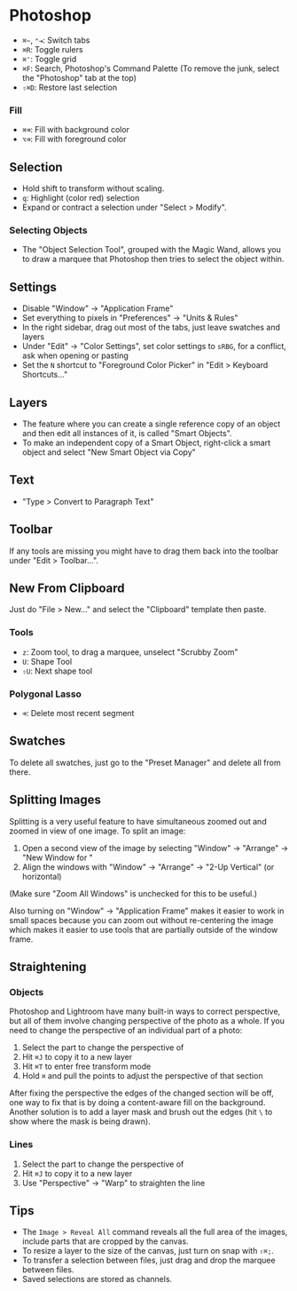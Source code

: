 # Photoshop

- `⌘~`, `⌃⇥`: Switch tabs
- `⌘R`: Toggle rulers
- `⌘'`: Toggle grid
- `⌘F`: Search, Photoshop's Command Palette (To remove the junk, select the "Photoshop" tab at the top)
- `⇧⌘D`: Restore last selection

### Fill

- `⌘⌫`: Fill with background color
- `⌥⌫`: Fill with foreground color

## Selection

- Hold shift to transform without scaling.
- `q`: Highlight (color red) selection
- Expand or contract a selection under "Select > Modify".

### Selecting Objects

- The "Object Selection Tool", grouped with the Magic Wand, allows you to draw a marquee that Photoshop then tries to select the object within.

## Settings

- Disable "Window" -> "Application Frame"
- Set everything to pixels in "Preferences" -> "Units & Rules"
- In the right sidebar, drag out most of the tabs, just leave swatches and layers
- Under "Edit" -> "Color Settings", set color settings to `sRBG`, for a conflict, ask when opening or pasting
- Set the `N` shortcut to "Foreground Color Picker" in "Edit > Keyboard Shortcuts..."

## Layers

- The feature where you can create a single reference copy of an object and then edit all instances of it, is called "Smart Objects".
- To make an independent copy of a Smart Object, right-click a smart object and select "New Smart Object via Copy"

## Text

- "Type > Convert to Paragraph Text"

## Toolbar

If any tools are missing you might have to drag them back into the toolbar under "Edit > Toolbar...".

## New From Clipboard

Just do "File > New..." and select the "Clipboard" template then paste.

### Tools

- `z`: Zoom tool, to drag a marquee, unselect "Scrubby Zoom"
- `U`: Shape Tool
- `⇧U`: Next shape tool

### Polygonal Lasso

- `⌫`: Delete most recent segment

## Swatches

To delete all swatches, just go to the "Preset Manager" and delete all from there.

## Splitting Images

Splitting is a very useful feature to have simultaneous zoomed out and zoomed in view of one image. To split an image:

1. Open a second view of the image by selecting "Window" -> "Arrange" -> "New Window for <filename>"
2. Align the windows with "Window" -> "Arrange" -> "2-Up Vertical" (or horizontal)

(Make sure "Zoom All Windows" is unchecked for this to be useful.)

Also turning on "Window" -> "Application Frame" makes it easier to work in small spaces because you can zoom out without re-centering the image which makes it easier to use tools that are partially outside of the window frame.

## Straightening

### Objects

Photoshop and Lightroom have many built-in ways to correct perspective, but all of them involve changing perspective of the photo as a whole. If you need to change the perspective of an individual part of a photo:

1. Select the part to change the perspective of
2. Hit `⌘J` to copy it to a new layer
3. Hit `⌘T` to enter free transform mode
4. Hold `⌘` and pull the points to adjust the perspective of that section

After fixing the perspective the edges of the changed section will be off, one way to fix that is by doing a content-aware fill on the background. Another solution is to add a layer mask and brush out the edges (hit `\` to show where the mask is being drawn).

### Lines

1. Select the part to change the perspective of
2. Hit `⌘J` to copy it to a new layer
3. Use "Perspective" -> "Warp" to straighten the line

## Tips

- The `Image > Reveal All` command reveals all the full area of the images, include parts that are cropped by the canvas.
- To resize a layer to the size of the canvas, just turn on snap with `⇧⌘;`.
- To transfer a selection between files, just drag and drop the marquee between files.
- Saved selections are stored as channels.
